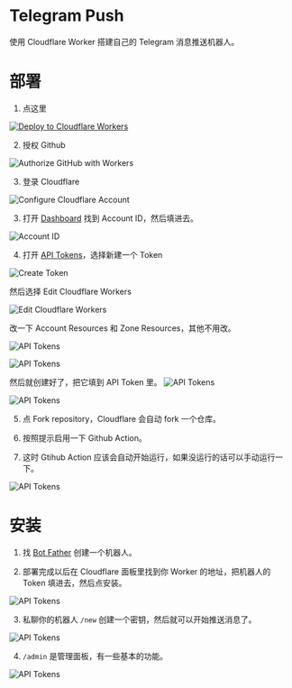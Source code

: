 # Telegram Push
使用 Cloudflare Worker 搭建自己的 Telegram 消息推送机器人。

# 部署
1. 点这里

[![Deploy to Cloudflare Workers](https://deploy.workers.cloudflare.com/button)](https://deploy.workers.cloudflare.com/?url=https://github.com/sduoduo233/telegram-push)

2. 授权 Github

![Authorize GitHub with Workers](https://raw.githubusercontent.com/sduoduo233/telegram-push/master/images/1.png)

3. 登录 Cloudflare

![Configure Cloudflare Account](https://raw.githubusercontent.com/sduoduo233/telegram-push/master/images/2.png)

3. 打开 [Dashboard](https://dash.cloudflare.com/?to=/:account/workers) 找到 Account ID，然后填进去。

![Account ID](https://raw.githubusercontent.com/sduoduo233/telegram-push/master/images/3.png)

4. 打开 [API Tokens](https://dash.cloudflare.com/profile/api-tokens)，选择新建一个 Token

![Create Token](https://raw.githubusercontent.com/sduoduo233/telegram-push/master/images/4.png)

然后选择 Edit Cloudflare Workers

![Edit Cloudflare Workers](https://raw.githubusercontent.com/sduoduo233/telegram-push/master/images/5.png)

改一下 Account Resources 和 Zone Resources，其他不用改。

![API Tokens](https://raw.githubusercontent.com/sduoduo233/telegram-push/master/images/6.png)

![API Tokens](https://raw.githubusercontent.com/sduoduo233/telegram-push/master/images/7.png)

然后就创建好了，把它填到 API Token 里。
![API Tokens](https://raw.githubusercontent.com/sduoduo233/telegram-push/master/images/8.png)

![API Tokens](https://raw.githubusercontent.com/sduoduo233/telegram-push/master/images/9.png)

5. 点 Fork repository，Cloudflare 会自动 fork 一个仓库。

6. 按照提示启用一下 Github Action。

7. 这时 Gtihub Action 应该会自动开始运行，如果没运行的话可以手动运行一下。

![API Tokens](https://raw.githubusercontent.com/sduoduo233/telegram-push/master/images/11.png)

# 安装
1. 找 [Bot Father](https://t.me/BotFather) 创建一个机器人。

2. 部署完成以后在 Cloudflare 面板里找到你 Worker 的地址，把机器人的 Token 填进去，然后点安装。

![API Tokens](https://raw.githubusercontent.com/sduoduo233/telegram-push/master/images/12.png)

3. 私聊你的机器人 `/new` 创建一个密钥，然后就可以开始推送消息了。

![API Tokens](https://raw.githubusercontent.com/sduoduo233/telegram-push/master/images/13.png)

4. `/admin` 是管理面板，有一些基本的功能。

![API Tokens](https://raw.githubusercontent.com/sduoduo233/telegram-push/master/images/13.png)
